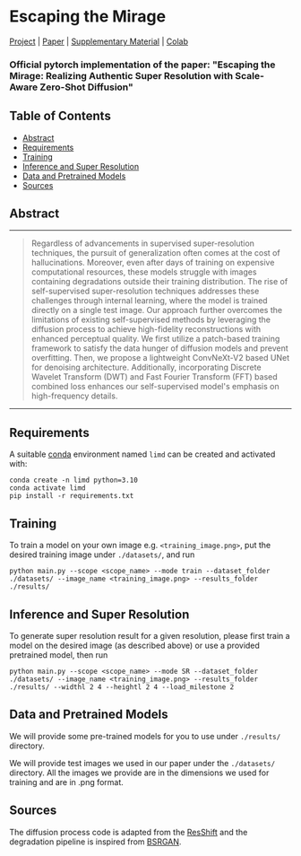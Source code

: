# Escaping the Mirage

[Project](https://justananonymousaccount.github.io/Authentic-Super-Resolution/) | [Paper](https://justananonymousaccount.github.io/Authentic-Super-Resolution/) | [Supplementary Material](https://drive.google.com/file/d/1HhnzLtw8cWyQa1vJCCdPcz83FtPR0_CK/view?usp=drive_link) | [Colab](https://colab.research.google.com/drive/1y3RYi8tD_95z0jD-d2E0hHb9y5WXAMvk?usp=sharing)
### Official pytorch implementation of the paper: "Escaping the Mirage: Realizing Authentic Super Resolution with Scale-Aware Zero-Shot Diffusion"

## Table of Contents

* [Abstract](#Abstract)
* [Requirements](#Requirements)
* [Training](#Training)
* [Inference and Super Resolution](#Inference-and-Super-Resolution)
* [Data and Pretrained Models](#Data-and-Pretrained-Models)
* [Sources](#Sources)

## Abstract
---
>Regardless of advancements in supervised super-resolution techniques, the pursuit of generalization often comes at the cost of hallucinations. Moreover, even after days of training on expensive computational resources, these models struggle with images containing degradations outside their training distribution. The rise of self-supervised super-resolution techniques addresses these challenges through internal learning, where the model is trained directly on a single test image. Our approach further overcomes the limitations of existing self-supervised methods by leveraging the diffusion process to achieve high-fidelity reconstructions with enhanced perceptual quality. We first utilize a patch-based training framework to satisfy the data hunger of diffusion models and prevent overfitting. Then, we propose a lightweight ConvNeXt-V2 based UNet for denoising architecture. Additionally, incorporating Discrete Wavelet Transform (DWT) and Fast Fourier Transform (FFT) based combined loss enhances our self-supervised model's emphasis on high-frequency details.
---

## Requirements
A suitable [conda](https://conda.io/) environment named `limd` can be created and activated with:
```
conda create -n limd python=3.10
conda activate limd
pip install -r requirements.txt
```

## Training
To train a model on your own image e.g. `<training_image.png>`, put the desired training image under `./datasets/`, and run

```
python main.py --scope <scope_name> --mode train --dataset_folder ./datasets/ --image_name <training_image.png> --results_folder ./results/
```

## Inference and Super Resolution 
To generate super resolution result for a given resolution, please first train a model on the desired image (as described above) or use a provided pretrained model, then run

```
python main.py --scope <scope_name> --mode SR --dataset_folder ./datasets/ --image_name <training_image.png> --results_folder ./results/ --widthl 2 4 --heightl 2 4 --load_milestone 2
```

## Data and Pretrained Models
We will provide some pre-trained models for you to use under `./results/` directory.
 
We will provide test images we used in our paper under the `./datasets/` directory. All the images we provide are in the dimensions we used for training and are in .png format. 

## Sources 
The diffusion process code is adapted from the [ResShift](https://github.com/zsyOAOA/ResShift/tree/journal) and the degradation pipeline is inspired from [BSRGAN](https://github.com/cszn/BSRGAN).





